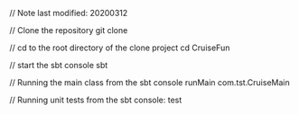 // Note last modified: 20200312

// Clone the repository
git clone

// cd to the root directory of the clone project
cd CruiseFun

// start the sbt console
sbt

// Running the main class from the sbt console
runMain com.tst.CruiseMain

// Running unit tests from the sbt console:
test